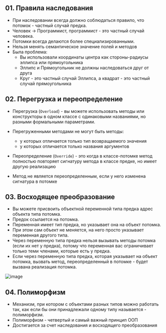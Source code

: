 ## 01. Правила наследования

* При наследовании всегда должно соблюдаться правило, что потомок - частный случай предка.
* Человек -> Программист, программист - это частный случай человека.
* Потомки всегда делаются более специализированными.
* Нельзя менять семантическое значение полей и методов
* Была проблема:
  - Вы использовали координаты центра как стороны-радиусы эллипса или прямоугольника
  - Эллипс и Прямоугольник не должны наследоваться друг от друга
  - Круг - это частный случай Эллипса, а квадрат - это частный случай прямоугольника

## 02. Перегрузка и переопределение

* Перегрузка (`Overload`) - вы можете использовать методы или конструкторы в одном классе с одинаковыми названиями, но разными формальными параметрами.
* Перегруженными методами не могут быть методы:
  * у которых отличается только тип возвращаемого значения
  * у которых отличается только названия аргументов

* Переопределение (`Override`) - это когда в классе-потомке метод полностью повторяет сигнатуру метода в классе предке, но имеет другую реализацию
* Метод не является переопределенным, если у него изменена сигнатура в потомке

## 03. Восходящее преобразование

* Вы можете присвоить объектной переменной типа предка адрес объекта типа потомка.
* Предок ссылается на потомка. 
* Переменная имеет тип предка, но указывает она на объект потомка.
* При этом сам объект не меняется, на него просто указывает переменная другого типа.
* Через переменную типа предка нельзя вызывать методы потомка (если их нет у предка), потому что переменная вас ограничивает только теми членами, которые есть у предка.
* Если через переменную типа предка, которая указывает на объект потомка, вызвать метод, переопределенный в потомке - будет вызвана реализация потомка.

![image](https://raw.githubusercontent.com/ait-tr/cohort27/main/basic_programming/lesson_32/img/1.png)

## 04. Полиморфизм

* Механизм, при котором с объектами разных типов можно работать так, как если бы они принадлежали одному типу называется - полиморфизм.
* Полиморфизм - четвертый и самый важный принцип ООП
* Достигается за счет наследования и восходящего преобразования